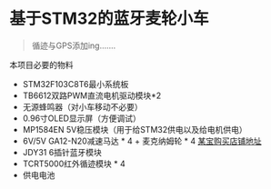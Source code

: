 # 基于STM32的蓝牙麦轮小车
> 循迹与GPS添加ing.......

本项目必要的物料
- STM32F103C8T6最小系统板
- TB6612双路PWM直流电机驱动模块*2
- 无源蜂鸣器（对小车移动不必要）
- 0.96寸OLED显示屏（方便调试）
- MP1584EN 5V稳压模块（用于给STM32供电以及给电机供电）
- 6V/5V GA12-N20减速马达 * 4 + 麦克纳姆轮 * 4    [某宝购买店铺地址](https://shop108869903.taobao.com/?spm=pc_detail.29232929/evo365560b447259.shop_block.dshopinfo.67657dd6aoMob5)
- JDY31 6插针蓝牙模块
- TCRT5000红外循迹模块 * 4
- 供电电池



